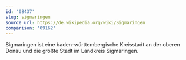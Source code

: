 ```yaml
---
id: '08437'
slug: sigmaringen
source_url: https://de.wikipedia.org/wiki/Sigmaringen
comparison: '09162'
---
```


Sigmaringen ist eine baden-württembergische Kreisstadt an der oberen Donau und die größte Stadt im Landkreis Sigmaringen.
